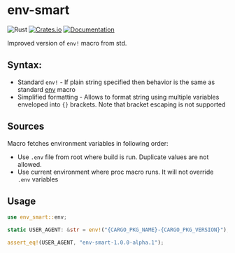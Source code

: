 # env-smart

![Rust](https://github.com/DoumanAsh/env-smart/workflows/Rust/badge.svg?branch=master)
[![Crates.io](https://img.shields.io/crates/v/env-smart.svg)](https://crates.io/crates/env-smart)
[![Documentation](https://docs.rs/env-smart/badge.svg)](https://docs.rs/crate/env-smart/)

Improved version of `env!` macro from std.

## Syntax:

- Standard `env!` - If plain string specified then behavior is the same as standard [env](https://doc.rust-lang.org/std/macro.env.html) macro
- Simplified formatting - Allows to format string using multiple variables enveloped into `{}` brackets. Note that bracket escaping is not supported

## Sources

Macro fetches environment variables in following order:

- Use `.env` file from root where build is run. Duplicate values are not allowed.
- Use current environment where proc macro runs. It will not override `.env` variables

## Usage

```rust
use env_smart::env;

static USER_AGENT: &str = env!("{CARGO_PKG_NAME}-{CARGO_PKG_VERSION}");

assert_eq!(USER_AGENT, "env-smart-1.0.0-alpha.1");
```
